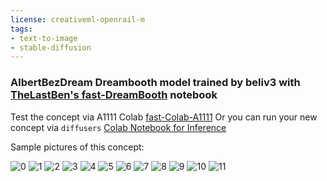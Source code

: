 ```yaml
---
license: creativeml-openrail-m
tags:
- text-to-image
- stable-diffusion
---
```

### AlbertBezDream Dreambooth model trained by beliv3 with [TheLastBen's fast-DreamBooth](https://colab.research.google.com/github/TheLastBen/fast-stable-diffusion/blob/main/fast-DreamBooth.ipynb) notebook


Test the concept via A1111 Colab [fast-Colab-A1111](https://colab.research.google.com/github/TheLastBen/fast-stable-diffusion/blob/main/fast_stable_diffusion_AUTOMATIC1111.ipynb)
Or you can run your new concept via `diffusers` [Colab Notebook for Inference](https://colab.research.google.com/github/huggingface/notebooks/blob/main/diffusers/sd_dreambooth_inference.ipynb)

Sample pictures of this concept:












![0](https://huggingface.co/beliv3/albertbezdream/resolve/main/sample_images/realbert_(11).jpg)
    ![1](https://huggingface.co/beliv3/albertbezdream/resolve/main/sample_images/realbert_(10).jpg)
    ![2](https://huggingface.co/beliv3/albertbezdream/resolve/main/sample_images/realbert_(5).jpg)
    ![3](https://huggingface.co/beliv3/albertbezdream/resolve/main/sample_images/realbert_(1).jpg)
    ![4](https://huggingface.co/beliv3/albertbezdream/resolve/main/sample_images/realbert_(3).jpg)
    ![5](https://huggingface.co/beliv3/albertbezdream/resolve/main/sample_images/realbert_(7).jpg)
    ![6](https://huggingface.co/beliv3/albertbezdream/resolve/main/sample_images/realbert_(4).jpg)
    ![7](https://huggingface.co/beliv3/albertbezdream/resolve/main/sample_images/realbert.jpg)
    ![8](https://huggingface.co/beliv3/albertbezdream/resolve/main/sample_images/realbert_(6).jpg)
    ![9](https://huggingface.co/beliv3/albertbezdream/resolve/main/sample_images/realbert_(8).jpg)
    ![10](https://huggingface.co/beliv3/albertbezdream/resolve/main/sample_images/realbert_(9).jpg)
    ![11](https://huggingface.co/beliv3/albertbezdream/resolve/main/sample_images/realbert_(2).jpg)
    
